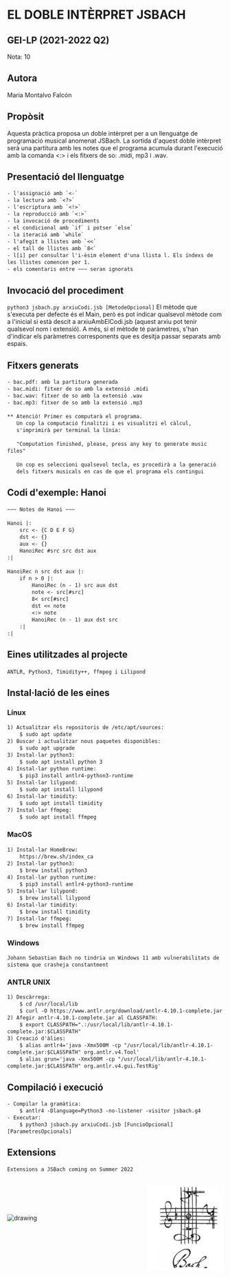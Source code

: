 # EL DOBLE INTÈRPRET JSBACH

## GEI-LP (2021-2022 Q2)

Nota: 10

## Autora

Maria Montalvo Falcón

## Propòsit

Aquesta pràctica proposa un doble intèrpret per a un llenguatge de programació musical anomenat JSBach. La sortida d'aquest doble intèrpret serà una partitura amb les notes que el programa acumula durant l'execució amb la comanda <:> i els fitxers de so: .midi, mp3 i .wav.

## Presentació del llenguatge

```
- l'assignació amb `<-`
- la lectura amb `<?>`
- l'escriptura amb `<!>`
- la reproducció amb `<:>`
- la invocació de procediments
- el condicional amb `if` i potser `else`
- la iteració amb `while`
- l'afegit a llistes amb `<<`
- el tall de llistes amb `8<`
- l[i] per consultar l'i-èsim element d'una llista l. Els índexs de les llistes comencen per 1.
- els comentaris entre ~~~ seran ignorats
```

## Invocació del procediment

`python3 jsbach.py arxiuCodi.jsb [MetodeOpcional]` El mètode que s'executa per defecte és el Main, però es pot indicar qualsevol mètode com a l'inicial si està descit a arxiuAmbElCodi.jsb (aquest arxiu pot tenir qualsevol nom i extensió). A més, si el mètode té paràmetres, s'han d'indicar els paràmetres corresponents que es desitja passar separats amb espais.

## Fitxers generats

```
- bac.pdf: amb la partitura generada
- bac.midi: fitxer de so amb la extensió .midi
- bac.wav: fitxer de so amb la extensió .wav
- bac.mp3: fitxer de so amb la extensió .mp3

** Atenció! Primer es computarà el programa.
   Un cop la computació finalitzi i es visualitzi el càlcul, 
   s'imprimirà per terminal la línia:

   "Computation finished, please, press any key to generate music files"
   
   Un cop es seleccioni qualsevol tecla, es procedirà a la generació 
   dels fitxers musicals en cas de que el programa els contingui
```

## Codi d'exemple: Hanoi

```
~~~ Notes de Hanoi ~~~

Hanoi |:
    src <- {C D E F G}
    dst <- {}
    aux <- {}
    HanoiRec #src src dst aux
:|

HanoiRec n src dst aux |:
    if n > 0 |:
        HanoiRec (n - 1) src aux dst
        note <- src[#src]
        8< src[#src]
        dst << note
        <:> note
        HanoiRec (n - 1) aux dst src
    :|
:|
```

## Eines utilitzades al projecte

`ANTLR, Python3, Timidity++, ffmpeg i Lilipond`

## Instal·lació de les eines

### Linux

```
1) Actualitzar els repositoris de /etc/apt/sources: 
    $ sudo apt update
2) Buscar i actualitzar nous paquetes disponibles: 
    $ sudo apt upgrade
3) Instal·lar python3:
    $ sudo apt install python 3
4) Instal·lar python runtime: 
    $ pip3 install antlr4-python3-runtime 
5) Instal·lar lilypond: 
    $ sudo apt install lilypond
6) Instal·lar timidity: 
    $ sudo apt install timidity
7) Instal·lar ffmpeg: 
    $ sudo apt install ffmpeg
```

### MacOS

```
1) Instal·lar HomeBrew: 
    https://brew.sh/index_ca
2) Instal·lar python3: 
    $ brew install python3
4) Instal·lar python runtime: 
    $ pip3 install antlr4-python3-runtime 
5) Instal·lar lilypond: 
    $ brew install lilypond
6) Instal·lar timidity: 
    $ brew install timidity
7) Instal·lar ffmpeg: 
    $ brew install ffmpeg
```

### Windows

```
Johann Sebastian Bach no tindria un Windows 11 amb vulnerabilitats de sistema que crasheja constantment
```

### ANTLR UNIX

```
1) Descàrrega:
    $ cd /usr/local/lib
    $ curl -O https://www.antlr.org/download/antlr-4.10.1-complete.jar
2) Afegir antlr-4.10.1-complete.jar al CLASSPATH:
    $ export CLASSPATH=".:/usr/local/lib/antlr-4.10.1-complete.jar:$CLASSPATH"
3) Creació d'àlies: 
    $ alias antlr4='java -Xmx500M -cp "/usr/local/lib/antlr-4.10.1-complete.jar:$CLASSPATH" org.antlr.v4.Tool'
    $ alias grun='java -Xmx500M -cp "/usr/local/lib/antlr-4.10.1-complete.jar:$CLASSPATH" org.antlr.v4.gui.TestRig'
```

## Compilació i execució

```
- Compilar la gramàtica: 
    $ antlr4 -Dlanguage=Python3 -no-listener -visitor jsbach.g4
- Executar: 
    $ python3 jsbach.py arxiuCodi.jsb [FuncioOpcional] [ParametresOpcionals]
```

## Extensions
```
Extensions a JSBach coming on Summer 2022
```

## 

<img src= "https://raw.githubusercontent.com/jordi-petit/lp-jsbach-2022/main/firma.png"
align="right"/>


<br />
<br />
<br />
<br />


<img src="https://www.upc.edu/comunicacio/ca/identitat/descarrega-arxius-grafics/fitxers-marca-principal/upc-positiu-p3005.png" alt="drawing" width="200"/>
